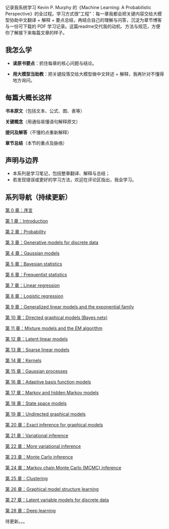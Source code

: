 
记录我系统学习 Kevin P. Murphy 的《Machine Learning: A Probabilistic Perspective》的全过程。学习方式很“工程”：每一章我都会把关键内容交给大模型协助中文翻译 + 解释 + 要点总结，再结合自己的理解与问答，沉淀为章节博客与一份可下载的 PDF 学习记录。这篇readme交代我的动机、方法与规范，方便你了解接下来每篇文章的样子。

## **我怎么学**

 - **读原书要点**：抓住每章的核心问题与结论。
   
 - **用大模型当助教**：把关键段落交给大模型做中文转述 + 解释，我再针对不懂得地方询问。

## **每篇大概长这样**


**书本原文**（包括文本、公式、图、表等）

**关键概念**（用通俗易懂语句解释原文）

**提问及解答**（不懂的点重新解释）

**章节总结**（本节的重点及脉络）

   

## **声明与边界**

 - 本系列是学习笔记，包括整章翻译、解释与总结；
 - 若发现错误或更好的学习方法，欢迎在评论区指出，我会学习。

## **系列导航（持续更新）**

[第 0 章：序言](https://blog.csdn.net/weixin_44606139/article/details/150704760?spm=1001.2014.3001.5502)

[第 1 章：Introduction](https://blog.csdn.net/weixin_44606139/article/details/150703859?spm=1001.2014.3001.5501)

[第 2 章：Probability](https://blog.csdn.net/weixin_44606139/article/details/150706888?spm=1001.2014.3001.5501)

[第 3 章：Generative models for discrete data](https://blog.csdn.net/weixin_44606139/article/details/150707120?spm=1001.2014.3001.5501)

[第 4 章：Gaussian models](https://blog.csdn.net/weixin_44606139/article/details/150707275?spm=1001.2014.3001.5501)

[第 5 章：Bayesian statistics](https://blog.csdn.net/weixin_44606139/article/details/150707425?spm=1001.2014.3001.5501)

[第 6 章：Frequentist statistics](https://blog.csdn.net/weixin_44606139/article/details/150707556?spm=1001.2014.3001.5501)

[第 7 章：Linear regression](https://blog.csdn.net/weixin_44606139/article/details/150707828?spm=1001.2014.3001.5501)

[第 8 章：Logistic regression](https://blog.csdn.net/weixin_44606139/article/details/150707922?spm=1001.2014.3001.5501)

[第 9 章：Generalized linear models and the exponential family](https://blog.csdn.net/weixin_44606139/article/details/150707991?spm=1001.2014.3001.5501)

[第 10 章：Directed graphical models (Bayes nets)](https://blog.csdn.net/weixin_44606139/article/details/150708072?spm=1001.2014.3001.5501)

[第 11 章：Mixture models and the EM algorithm](https://blog.csdn.net/weixin_44606139/article/details/150708120?spm=1001.2014.3001.5501)

[第 12 章：Latent linear models](https://blog.csdn.net/weixin_44606139/article/details/150980632?spm=1001.2014.3001.5501)

[第 13 章：Sparse linear models](https://blog.csdn.net/weixin_44606139/article/details/150980733?spm=1001.2014.3001.5501)

[第 14 章：Kernels](https://blog.csdn.net/weixin_44606139/article/details/150980823?spm=1001.2014.3001.5501)

[第 15 章：Gaussian processes](https://blog.csdn.net/weixin_44606139/article/details/150980865?spm=1001.2014.3001.5501)

[第 16 章：Adaptive basis function models](https://blog.csdn.net/weixin_44606139/article/details/150980910?spm=1001.2014.3001.5501)

[第 17 章：Markov and hidden Markov models](https://blog.csdn.net/weixin_44606139/article/details/151310056?spm=1001.2014.3001.5501)

[第 18 章：State space models](https://blog.csdn.net/weixin_44606139/article/details/151310113?spm=1001.2014.3001.5501)

[第 19 章：Undirected graphical models](https://blog.csdn.net/weixin_44606139/article/details/151310180?spm=1001.2014.3001.5501)

[第 20 章：Exact inference for graphical models](https://blog.csdn.net/weixin_44606139/article/details/151310215?spm=1001.2014.3001.5501)

[第 21 章：Variational inference](https://blog.csdn.net/weixin_44606139/article/details/151310252?spm=1001.2014.3001.5501)

[第 22 章：More variational inference](https://blog.csdn.net/weixin_44606139/article/details/151310282?spm=1001.2014.3001.5501)

[第 23 章：Monte Carlo inference](https://blog.csdn.net/weixin_44606139/article/details/151310344?spm=1001.2014.3001.5501)

[第 24 章：Markov chain Monte Carlo (MCMC) inference](https://blog.csdn.net/weixin_44606139/article/details/151310391?spm=1001.2014.3001.5501)

[第 25 章：Clustering](https://blog.csdn.net/weixin_44606139/article/details/151310441?spm=1001.2014.3001.5501)

[第 26 章：Graphical model structure learning](https://blog.csdn.net/weixin_44606139/article/details/151310489?spm=1001.2014.3001.5501)

[第 27 章：Latent variable models for discrete data](https://blog.csdn.net/weixin_44606139/article/details/151310532?spm=1001.2014.3001.5501)

[第 28 章：Deep learning](https://blog.csdn.net/weixin_44606139/article/details/151310580?spm=1001.2014.3001.5501)

待更新。。。
